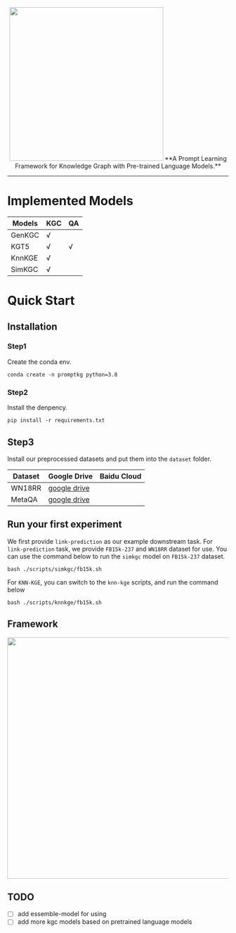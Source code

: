 <div align="center">
    <img src="https://github.com/zjunlp/PromptKG/blob/main/resources/logo.svg" width="350px">
    **A Prompt Learning Framework for Knowledge Graph  with Pre-trained Language Models.**
</div>



------



# Implemented Models

| Models | KGC  | QA   |
| ------ | ---- | ---- |
| GenKGC | √    |      |
| KGT5   | √    | √    |
| KnnKGE | √    |      |
| SimKGC | √    |      |




# Quick Start

## Installation

### **Step1**

Create the conda env.

```shell
conda create -n promptkg python=3.8
```

### **Step2**

Install the denpency.

```shell
pip install -r requirements.txt
```

## Step3

Install our preprocessed datasets and put them into the `dataset` folder.

| Dataset | Google Drive                                                 | Baidu Cloud |
| ------- | ------------------------------------------------------------ | ----------- |
| WN18RR  | [google drive](https://drive.google.com/drive/folders/1k5mT3d7fldVSSyAYH5KWv3_BI3B2-BXJ?usp=sharing) |             |
| MetaQA  | [google drive](https://drive.google.com/drive/folders/1q4kph9nd4ADjvkPIZvAwYbqza7o7DFt9?usp=sharing) |             |





## Run your first experiment

We first provide `link-prediction` as our example downstream task.
For `link-prediction` task, we provide `FB15k-237` and `WN18RR` dataset for use.
You can use the command below to run the `simkgc` model on `FB15k-237` dataset.

```shell
bash ./scripts/simkgc/fb15k.sh
```

For `KNN-KGE`, you can switch to the `knn-kge` scripts, and run the command below

```shell
bash ./scripts/knnkge/fb15k.sh
```

## Framework

<img src="https://github.com/zjunlp/PromptKG/blob/main/resources/framework.jpg" width="550px">



## TODO 

- [ ] add essemble-model for using
- [ ] add more kgc models based on pretrained language models
